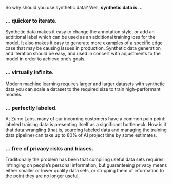 So why should you use synthetic data? Well, **synthetic data is ...**

### **... quicker to iterate.**

Synthetic data makes it easy to change the annotation style, or add an additional label which can be used as an additional training loss for the model. It also makes it easy to generate more examples of a specific edge case that may be causing issues in production. Synthetic data generation and iteration should be easy, and used in concert with adjustments to the model in order to achieve one’s goals.

### **... virtually infinite.**

Modern machine learning requires larger and larger datasets with synthetic data you can scale a dataset to the required size to train high-performant models.

### **... perfectly labeled.**

At Zumo Labs, many of our incoming customers have a common pain point: labeled training data is presenting itself as a significant bottleneck. How is it that data wrangling (that is, sourcing labeled data and managing the training data pipeline) can take up to 80% of AI project time by some estimates.

### **... free of privacy risks and biases.**

Traditionally the problem has been that compiling useful data sets requires infringing on people’s personal information, but guaranteeing privacy means either smaller or lower quality data sets, or stripping them of information to the point they are no longer useful. 
